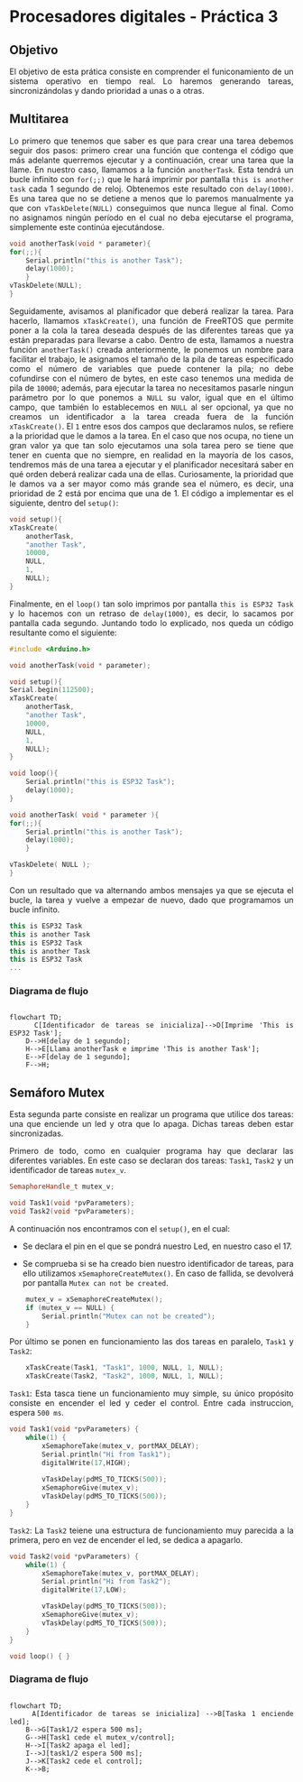 # Procesadores digitales - Práctica 3

## Objetivo
<div align="justify">

El objetivo de esta prática consiste en comprender el funiconamiento de un sistema operativo en tiempo real. Lo haremos generando tareas, sincronizándolas y dando prioridad a unas o a otras.

## Multitarea

Lo primero que tenemos que saber es que para crear una tarea debemos seguir dos pasos: primero crear una función que contenga el código que más adelante querremos ejecutar y a continuación, crear una tarea que la llame. En nuestro caso, llamamos a la función `anotherTask`. Esta tendrá un bucle infinito con `for(;;)` que le hará imprimir por pantalla `this is another task` cada 1 segundo de reloj. Obtenemos este resultado con `delay(1000)`. Es una tarea que no se detiene a menos que lo paremos manualmente ya que con `vTaskDelete(NULL)` conseguimos que nunca llegue al final. Como no asignamos ningún período en el cual no deba ejecutarse el programa, simplemente este continúa ejecutándose. 

```cpp
void anotherTask(void * parameter){
for(;;){
    Serial.println("this is another Task");
    delay(1000);
    }
vTaskDelete(NULL);
}
```

Seguidamente, avisamos al planificador que deberá realizar la tarea. Para hacerlo, llamamos `xTaskCreate()`, una función de FreeRTOS que permite poner a la cola la tarea deseada después de las diferentes tareas que ya están preparadas para llevarse a cabo. Dentro de esta, llamamos a nuestra función `anotherTask()` creada anteriormente, le ponemos un nombre para facilitar el trabajo, le asignamos el tamaño de la pila de tareas especificado como el número de variables que puede contener la pila; no debe cofundirse con el número de bytes, en este caso tenemos una medida de pila de `10000`; además, para ejecutar la tarea no necesitamos pasarle ningun parámetro por lo que ponemos a `NULL` su valor, igual que en el último campo, que también lo establecemos en `NULL` al ser opcional, ya que no creamos un identificador a la tarea creada fuera de la función `xTaskCreate()`. El `1` entre esos dos campos que declaramos nulos, se refiere a la prioridad que le damos a la tarea. En el caso que nos ocupa, no tiene un gran valor ya que tan solo ejecutamos una sola tarea pero se tiene que tener en cuenta que no siempre, en realidad en la mayoría de los casos, tendremos más de una tarea a ejecutar y el planificador necesitará saber en qué orden deberá realizar cada una de ellas. Curiosamente, la prioridad que le damos va a ser mayor como más grande sea el número, es decir, una prioridad de 2 está por encima que una de 1. El código a implementar es el siguiente, dentro del `setup()`:

```cpp
void setup(){
xTaskCreate(
    anotherTask,
    "another Task",
    10000, 
    NULL, 
    1, 
    NULL);
}
```
Finalmente, en el `loop()` tan solo imprimos por pantalla `this is ESP32 Task` y lo hacemos con un retraso de `delay(1000)`, es decir, lo sacamos por pantalla cada segundo. Juntando todo lo explicado, nos queda un código resultante como el siguiente:

```cpp
#include <Arduino.h>

void anotherTask(void * parameter);

void setup(){
Serial.begin(112500);
xTaskCreate(
    anotherTask, 
    "another Task",
    10000, 
    NULL,
    1, 
    NULL); 
}

void loop(){
    Serial.println("this is ESP32 Task");
    delay(1000);
}

void anotherTask( void * parameter ){
for(;;){
    Serial.println("this is another Task");
    delay(1000);
    }

vTaskDelete( NULL );
}
```

Con un resultado que va alternando ambos mensajes ya que se ejecuta el bucle, la tarea y vuelve a empezar de nuevo, dado que programamos un bucle infinito.

```cpp
this is ESP32 Task
this is another Task
this is ESP32 Task
this is another Task
this is ESP32 Task
...
```

### Diagrama de flujo

```mermaid

flowchart TD;
    C[Identificador de tareas se inicializa]-->D[Imprime 'This is ESP32 Task'];
    D-->H[delay de 1 segundo];
    H-->E[Llama anotherTask e imprime 'This is another Task'];
    E-->F[delay de 1 segundo];
    F-->H;

```

## Semáforo Mutex

Esta segunda parte consiste en realizar un programa que utilice dos tareas: una que enciende un led y otra que lo apaga. Dichas tareas deben estar sincronizadas.

Primero de todo, como en cualquier programa hay que declarar las diferentes variables. En este caso se declaran dos tareas: `Task1`, `Task2` y un identificador de tareas ``mutex_v``.
```cpp
SemaphoreHandle_t mutex_v; 

void Task1(void *pvParameters);
void Task2(void *pvParameters);
```

A continuación nos encontramos con el `setup()`, en el cual:

* Se declara el pin en el que se pondrá nuestro Led, en nuestro caso el 17.

* Se comprueba si se ha creado bien nuestro identificador de tareas, para ello 
utilizamos `xSemaphoreCreateMutex()`. En caso de fallida, se devolverá por pantalla `Mutex can not be created`. 
```cpp
    mutex_v = xSemaphoreCreateMutex(); 
    if (mutex_v == NULL) { 
        Serial.println("Mutex can not be created"); 
    }
```

Por último se ponen en funcionamiento las dos tareas en paralelo, `Task1` y `Task2`:

```cpp
    xTaskCreate(Task1, "Task1", 1000, NULL, 1, NULL); 
    xTaskCreate(Task2, "Task2", 1000, NULL, 1, NULL); 
```

``Task1``: 
Esta tasca tiene un funcionamiento muy simple, su único propósito consiste en encender el led y ceder el control. Entre cada instruccion, espera ``500 ms``.

```cpp
void Task1(void *pvParameters) { 
    while(1) { 
        xSemaphoreTake(mutex_v, portMAX_DELAY); 
        Serial.println("Hi from Task1"); 
        digitalWrite(17,HIGH);
        
        vTaskDelay(pdMS_TO_TICKS(500)); 
        xSemaphoreGive(mutex_v); 
        vTaskDelay(pdMS_TO_TICKS(500)); 
    } 
} 
```

``Task2``:
La ``Task2`` teiene una estructura de funcionamiento muy parecida a la primera, pero en vez de encender el led, se dedica a apagarlo. 

```cpp
void Task2(void *pvParameters) { 
    while(1) { 
        xSemaphoreTake(mutex_v, portMAX_DELAY); 
        Serial.println("Hi from Task2"); 
        digitalWrite(17,LOW);

        vTaskDelay(pdMS_TO_TICKS(500)); 
        xSemaphoreGive(mutex_v); 
        vTaskDelay(pdMS_TO_TICKS(500)); 
    } 
} 

void loop() { }
```

### Diagrama de flujo

```mermaid

flowchart TD;
    A[Identificador de tareas se inicializa] -->B[Taska 1 enciende led];    
    B-->G[Task1/2 espera 500 ms];
    G-->H[Task1 cede el mutex_v/control];
    H-->I[Task2 apaga el led];
    I-->J[task1/2 espera 500 ms];
    J-->K[Task2 cede el control];
    K-->B;

```
